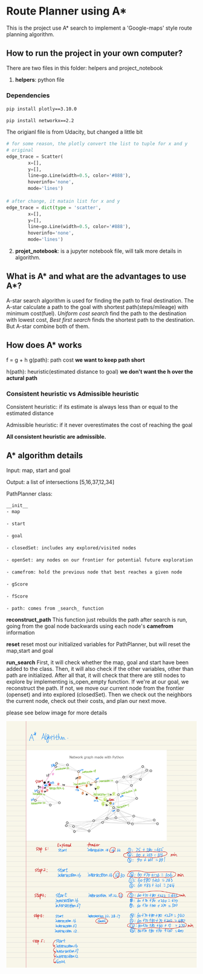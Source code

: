 # Route Planner using A* 
This is the project use A* search to implement a 'Google-maps' style route planning algorithm.

## How to run the project in your own computer? 
There are two files in this folder: helpers and project_notebook

1. **helpers**: python file 

### Dependencies
`pip install plotly==3.10.0`

`pip install networkx==2.2`

The origianl file is from Udacity, but changed a little bit
```python
# for some reason, the plotly convert the list to tuple for x and y
# original
edge_trace = Scatter(
        x=[],
        y=[],
        line=go.Line(width=0.5, color='#888'),
        hoverinfo='none',
        mode='lines')

# after change, it matain list for x and y 
edge_trace = dict(type = 'scatter',
        x=[],
        y=[],
        line=go.Line(width=0.5, color='#888'),
        hoverinfo='none',
        mode='lines')
```

2. **projet_notebook**: is a jupyter notebook file, will talk more details in algorithm. 

## What is A* and what are the advantages to use A*?
A-star search algorithm is used for finding the path to final destination. The A-star calculate a path to the goal with shortest path(steps/mileage) with minimum cost(fuel).
*Uniform cost search* find the path to the destination with lowest cost, *Best first search* finds the shortest path to the destination. But A-star combine both of them. 

## How does A* works
f = g + h
g(path): path cost **we want to keep path short**

h(path): heuristic(estimated distance to goal) **we don't want the h over the actural path** 

### Consistent heuristic vs Admissible heuristic
Consistent heuristic: if its estimate is always less than or equal to the estimated distance

Admissible heuristic: if it never overestimates the cost of reaching the goal

**All consistent heuristic are admissible.**

## A* algorithm details 
Input: map, start and goal

Output: a list of intersections [5,16,37,12,34]

PathPlanner class:

	__init__
	- map

	- start

	- goal

	- closedSet: includes any explored/visited nodes

	- openSet: any nodes on our frontier for potential future exploration

	- camefrom: hold the previous node that best reaches a given node

	- gScore

	- fScore
	
	- path: comes from _search_ function

   **reconstruct_path** This function just rebuilds the path after search is run, going from the goal node backwards using each node's **camefrom** information 

   **reset** reset most our initialized variables for PathPlanner, but will reset the map,start and goal

   **run_search** First, it will check whether the map, goal and start have been added to the class. Then, it will also check if the other variables, other than path are initialized.
   After all that, it will check that there are still nodes to explore by implementing is_open_empty function. 
   If we're at our goal, we reconstruct the path. If not, we move our current node from the frontier (openset) and into explored (closedSet).
   Then we check out the neighbors the current node, check out their costs, and plan our next move. 

   please see below image for more details

   <img src = "https://github.com/garychian/Intro-to-Self-Driving-car/blob/master/Images/6.%20The%20Search%20Problem%20-4.jpg">